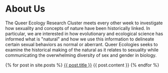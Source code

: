 # About Us 
The Queer Ecology Research Cluster meets every other week to investigate how sexuality and concepts of nature have been historically linked. In particular, we are interested in how evolutionary and ecological science has informed what is "natural" and how we use this information to delineate certain sexual behaviors as normal or aberrant. Queer Ecologies seeks to examine the historical making of the natural as it relates to sexuality while communicating the overwhelming diversity of sex and gender in biology. 

{% for post in site.posts %}
  [{{ post.title }}]({{post.url}})
  {{ post.content }}
{% endfor %}
